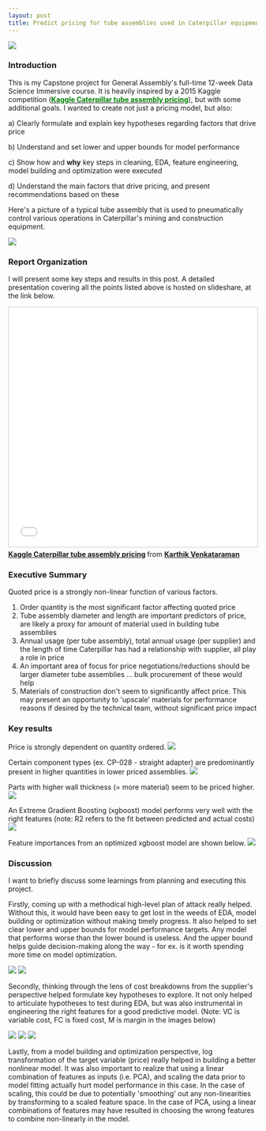 ```yaml
---
layout: post
title: Predict pricing for tube assemblies used in Caterpillar equipment
---
```


<img src = "../img/dozer2.png">

### Introduction

This is my Capstone project for General Assembly's full-time 12-week Data Science Immersive course. It is heavily inspired by a 2015 Kaggle competition (<a href="https://www.kaggle.com/c/caterpillar-tube-pricing"><font color="008000"><b>Kaggle Caterpillar tube assembly pricing</b></font></a>), but with some additional goals. I wanted to create not just a pricing model, but also:

a) Clearly formulate and explain key hypotheses regarding factors that drive price

b) Understand and set lower and upper bounds for model performance

c) Show how and **why** key steps in cleaning, EDA, feature engineering, model building and optimization were executed

d) Understand the main factors that drive pricing, and present recommendations based on these

Here's a picture of a typical tube assembly that is used to pneumatically control various operations in Caterpillar's mining and construction equipment.

<img src = "../img/tube1.png">

### Report Organization

I will present some key steps and results in this post. A detailed presentation covering all the points listed above is hosted on slideshare, at the link below.

<iframe src="//www.slideshare.net/slideshow/embed_code/key/8uSORsIg26t0lh" width="595" height="485" frameborder="0" marginwidth="0" marginheight="0" scrolling="no" style="border:1px solid #CCC; border-width:1px; margin-bottom:5px; max-width: 100%;" allowfullscreen> </iframe> <div style="margin-bottom:5px"> <strong> <a href="//www.slideshare.net/KarthikVenkataraman11/kaggle-caterpillar-tube-assembly-pricing" title="Kaggle Caterpillar tube assembly pricing" target="blank">Kaggle Caterpillar tube assembly pricing</a> </strong> from <strong><a target="blank" href="//www.slideshare.net/KarthikVenkataraman11">Karthik Venkataraman</a></strong> </div>

### Executive Summary

Quoted price is a strongly non-linear function of various factors.
1. Order quantity is the most significant factor affecting quoted price
2. Tube assembly diameter and length are important predictors of price, are likely a proxy for amount of material used in building tube assemblies
3. Annual usage (per tube assembly), total annual usage (per supplier) and the length of time Caterpillar has had a relationship with supplier, all play a role in price
4. An important area of focus for price negotiations/reductions should be larger diameter tube assemblies ... bulk procurement of these would help
5. Materials of construction don't seem to significantly affect price. This may present an opportunity to 'upscale' materials for performance reasons if desired by the technical team, without significant price impact

### Key results

Price is strongly dependent on quantity ordered.
<img src = "../img/qty.png">

Certain component types (ex. CP-028 - straight adapter) are predominantly present in higher quantities in lower priced assemblies.
<img src = "../img/cp28.png">

Parts with higher wall thickness (= more material) seem to be priced higher.
<img src = "../img/wall.png">

An Extreme Gradient Boosting (xgboost) model performs very well with the right features (note: R2 refers to the fit between predicted and actual costs)
<img src = "../img/model_results.svg">

Feature importances from an optimized xgboost model are shown below.
<img src = "../img/xgb_fi.svg">

### Discussion

I want to briefly discuss some learnings from planning and executing this project.

Firstly, coming up with a methodical high-level plan of attack really helped. Without this, it would have been easy to get lost in the weeds of EDA, model building or optimization without making timely progress. It also helped to set clear lower and upper bounds for model performance targets. Any model that performs worse than the lower bound is useless. And the upper bound helps guide decision-making along the way - for ex. is it worth spending more time on model optimization.

<img src = "../img/methodology.svg">

<img src = "../img/bounds.svg">

Secondly, thinking through the lens of cost breakdowns from the supplier's perspective helped formulate key hypotheses to explore. It not only helped to articulate hypotheses to test during EDA, but was also instrumental in engineering the right features for a good predictive model. (Note: VC is variable cost, FC is fixed cost, M is margin in the images below)

<img src = "../img/hypothesis1.svg">

<img src = "../img/hypothesis2.svg">

<img src = "../img/hypothesis3.svg">

Lastly, from a model building and optimization perspective, log transformation of the target variable (price) really helped in building a better nonlinear model. It was also important to realize that using a linear combination of features as inputs (i.e. PCA), and scaling the data prior to model fitting actually hurt model performance in this case. In the case of scaling, this could be due to potentially 'smoothing' out any non-linearities by transforming to a scaled feature space. In the case of PCA, using a linear combinations of features may have resulted in choosing the wrong features to combine non-linearly in the model.
